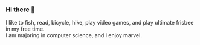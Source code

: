 ### Hi there 👋

I like to fish, read, bicycle, hike, play video games, and play ultimate frisbee in my free time.
<br>
I am majoring in computer science, and I enjoy marvel.
<br>

